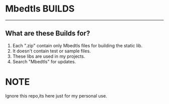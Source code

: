 
# Mbedtls BUILDS
-----

## What are these Builds for?<br>
1. Each ".zip" contain only Mbedtls files for building the static lib.<br>
2. It doesn't contain test or sample files.<br>
3. These libs are used in my projects.<br>
4. Search "Mbedtls" for updates.<br>


# NOTE<br>
Ignore this repo,its here just for my personal use.
